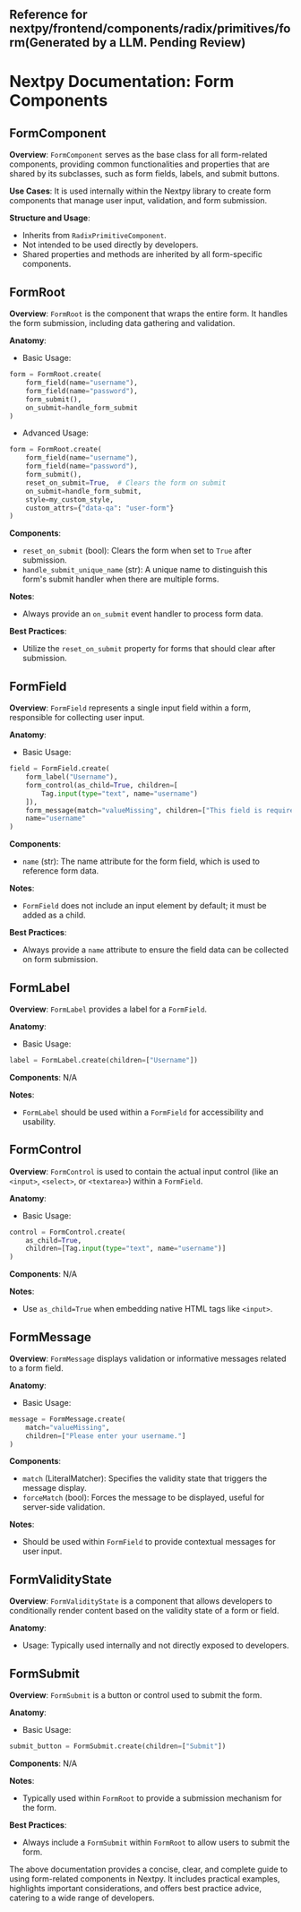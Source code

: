 ##  Reference for nextpy/frontend/components/radix/primitives/form(Generated by a LLM. Pending Review)

# Nextpy Documentation: Form Components

## FormComponent

**Overview**: `FormComponent` serves as the base class for all form-related components, providing common functionalities and properties that are shared by its subclasses, such as form fields, labels, and submit buttons.

**Use Cases**: It is used internally within the Nextpy library to create form components that manage user input, validation, and form submission.

**Structure and Usage**:
- Inherits from `RadixPrimitiveComponent`.
- Not intended to be used directly by developers.
- Shared properties and methods are inherited by all form-specific components.

## FormRoot

**Overview**: `FormRoot` is the component that wraps the entire form. It handles the form submission, including data gathering and validation.

**Anatomy**:
- Basic Usage:
```python
form = FormRoot.create(
    form_field(name="username"),
    form_field(name="password"),
    form_submit(),
    on_submit=handle_form_submit
)
```
- Advanced Usage: 
```python
form = FormRoot.create(
    form_field(name="username"),
    form_field(name="password"),
    form_submit(),
    reset_on_submit=True,  # Clears the form on submit
    on_submit=handle_form_submit,
    style=my_custom_style,
    custom_attrs={"data-qa": "user-form"}
)
```

**Components**:
- `reset_on_submit` (bool): Clears the form when set to `True` after submission.
- `handle_submit_unique_name` (str): A unique name to distinguish this form's submit handler when there are multiple forms.

**Notes**: 
- Always provide an `on_submit` event handler to process form data.

**Best Practices**:
- Utilize the `reset_on_submit` property for forms that should clear after submission.

## FormField

**Overview**: `FormField` represents a single input field within a form, responsible for collecting user input.

**Anatomy**:
- Basic Usage:
```python
field = FormField.create(
    form_label("Username"),
    form_control(as_child=True, children=[
        Tag.input(type="text", name="username")
    ]),
    form_message(match="valueMissing", children=["This field is required"]),
    name="username"
)
```

**Components**:
- `name` (str): The name attribute for the form field, which is used to reference form data.

**Notes**: 
- `FormField` does not include an input element by default; it must be added as a child.

**Best Practices**:
- Always provide a `name` attribute to ensure the field data can be collected on form submission.

## FormLabel

**Overview**: `FormLabel` provides a label for a `FormField`.

**Anatomy**:
- Basic Usage:
```python
label = FormLabel.create(children=["Username"])
```

**Components**: N/A

**Notes**: 
- `FormLabel` should be used within a `FormField` for accessibility and usability.

## FormControl

**Overview**: `FormControl` is used to contain the actual input control (like an `<input>`, `<select>`, or `<textarea>`) within a `FormField`.

**Anatomy**:
- Basic Usage:
```python
control = FormControl.create(
    as_child=True, 
    children=[Tag.input(type="text", name="username")]
)
```

**Components**: N/A

**Notes**: 
- Use `as_child=True` when embedding native HTML tags like `<input>`.

## FormMessage

**Overview**: `FormMessage` displays validation or informative messages related to a form field.

**Anatomy**:
- Basic Usage:
```python
message = FormMessage.create(
    match="valueMissing", 
    children=["Please enter your username."]
)
```

**Components**:
- `match` (LiteralMatcher): Specifies the validity state that triggers the message display.
- `forceMatch` (bool): Forces the message to be displayed, useful for server-side validation.

**Notes**: 
- Should be used within `FormField` to provide contextual messages for user input.

## FormValidityState

**Overview**: `FormValidityState` is a component that allows developers to conditionally render content based on the validity state of a form or field.

**Anatomy**:
- Usage: Typically used internally and not directly exposed to developers.

## FormSubmit

**Overview**: `FormSubmit` is a button or control used to submit the form.

**Anatomy**:
- Basic Usage:
```python
submit_button = FormSubmit.create(children=["Submit"])
```

**Components**: N/A

**Notes**: 
- Typically used within `FormRoot` to provide a submission mechanism for the form.

**Best Practices**:
- Always include a `FormSubmit` within `FormRoot` to allow users to submit the form.

The above documentation provides a concise, clear, and complete guide to using form-related components in Nextpy. It includes practical examples, highlights important considerations, and offers best practice advice, catering to a wide range of developers.